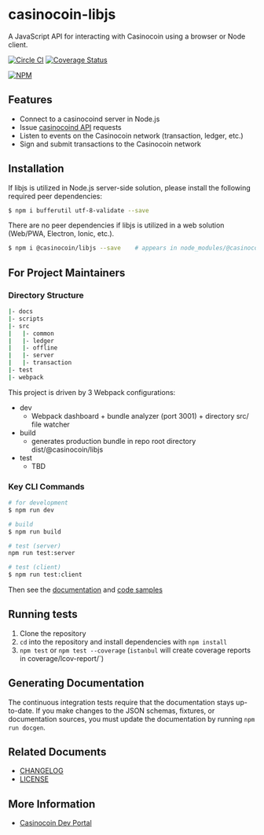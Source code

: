 # casinocoin-libjs

A JavaScript API for interacting with Casinocoin using a browser or Node client.

[![Circle CI](https://circleci.com/gh/casinocoin/casinocoin-libjs/tree/develop.svg?style=svg)](https://circleci.com/gh/casinocoin/casinocoin-libjs/tree/develop) [![Coverage Status](https://coveralls.io/repos/casinocoin/casinocoin-libjs/badge.png?branch=develop)](https://coveralls.io/r/casinocoin/casinocoin-libjs?branch=develop)

[![NPM](https://nodei.co/npm/casinocoin-libjs.png)](https://www.npmjs.org/package/casinocoin-libjs)

## Features

+ Connect to a casinocoind server in Node.js
+ Issue [casinocoind API](https://casinocoin.org/build/casinocoind-apis/) requests
+ Listen to events on the Casinocoin network (transaction, ledger, etc.)
+ Sign and submit transactions to the Casinocoin network

## Installation

If libjs is utilized in Node.js server-side solution, please install the following required peer dependencies:

```bash
$ npm i bufferutil utf-8-validate --save
```

There are no peer dependencies if libjs is utilized in a web solution (Web/PWA, Electron, Ionic, etc.).

```bash
$ npm i @casinocoin/libjs --save    # appears in node_modules/@casinocoin/libjs
```

## For Project Maintainers

### Directory Structure

```bash
|- docs
|- scripts
|- src
|   |- common
|   |- ledger
|   |- offline
|   |- server
|   |- transaction
|- test
|- webpack
```

This project is driven by 3 Webpack configurations:

* dev
  * Webpack dashboard + bundle analyzer (port 3001) + directory src/ file watcher
* build
  * generates production bundle in repo root directory dist/@casinocoin/libjs
* test
  * TBD

### Key CLI Commands

```bash
# for development
$ npm run dev

# build
$ npm run build

# test (server)
npm run test:server

# test (client)
$ npm run test:client
```

Then see the [documentation](https://github.com/casinocoin/casinocoin-libjs/blob/develop/docs/index.md) and [code samples](https://github.com/casinocoin/casinocoin-libjs/tree/develop/docs/samples)

## Running tests

1. Clone the repository
2. `cd` into the repository and install dependencies with `npm install`
3. `npm test` or `npm test --coverage` (`istanbul` will create coverage reports in coverage/lcov-report/`)

## Generating Documentation

The continuous integration tests require that the documentation stays up-to-date. If you make changes to the JSON schemas, fixtures, or documentation sources, you must update the documentation by running `npm run docgen`.

## Related Documents

+ [CHANGELOG](./CHANGELOG.md)
+ [LICENSE](./LICENSE)

## More Information

+ [Casinocoin Dev Portal](https://casinocoin.org/build/)

